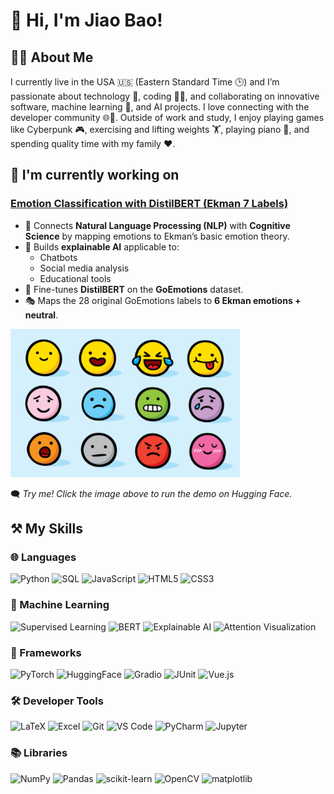 # 👋 Hi, I'm Jiao Bao!


## 🙋🏻 About Me

I currently live in the USA 🇺🇸 (Eastern Standard Time 🕒) and I’m passionate about technology 🚀, coding 👨‍💻, and collaborating on innovative software, machine learning 🤖, and AI projects. I love connecting with the developer community 🌐👥. Outside of work and study, I enjoy playing games like Cyberpunk 🎮, exercising and lifting weights 🏋️, playing piano 🎹, and spending quality time with my family ❤️.


## 🔭 I'm currently working on 
### [Emotion Classification with DistilBERT (Ekman 7 Labels)](https://github.com/yanb1820/emotion_llm)

- 🔗 Connects **Natural Language Processing (NLP)** with **Cognitive Science** by mapping emotions to Ekman’s basic emotion theory.
- 🎯 Builds **explainable AI** applicable to:
  - Chatbots
  - Social media analysis
  - Educational tools
- 🧪 Fine-tunes **DistilBERT** on the **GoEmotions** dataset.
- 🎭 Maps the 28 original GoEmotions labels to **6 Ekman emotions + neutral**.

[![Emotion Classification](emotion.png)](https://huggingface.co/spaces/yanb1820/ekman-emotion-distilbert)

🗨️ *Try me! Click the image above to run the demo on Hugging Face.*



## ⚒️ My Skills

### 🌐 Languages
![Python](https://img.shields.io/badge/Python-3776AB?style=for-the-badge&logo=python&logoColor=white)
![SQL](https://img.shields.io/badge/SQL-4479A1?style=for-the-badge&logo=postgresql&logoColor=white)
![JavaScript](https://img.shields.io/badge/JavaScript-F7DF1E?style=for-the-badge&logo=javascript&logoColor=black)
![HTML5](https://img.shields.io/badge/HTML5-E34F26?style=for-the-badge&logo=html5&logoColor=white)
![CSS3](https://img.shields.io/badge/CSS3-1572B6?style=for-the-badge&logo=css3&logoColor=white)

### 🤖 Machine Learning
![Supervised Learning](https://img.shields.io/badge/Supervised%20Learning-FF6F00?style=for-the-badge)
![BERT](https://img.shields.io/badge/BERT-00599C?style=for-the-badge)
![Explainable AI](https://img.shields.io/badge/Explainable%20AI-00C853?style=for-the-badge)
![Attention Visualization](https://img.shields.io/badge/Attention%20Visualization-FFD600?style=for-the-badge)

### 🧰 Frameworks
![PyTorch](https://img.shields.io/badge/PyTorch-EE4C2C?style=for-the-badge&logo=pytorch&logoColor=white)
![HuggingFace](https://img.shields.io/badge/HuggingFace-FFBF00?style=for-the-badge&logo=huggingface&logoColor=white)
![Gradio](https://img.shields.io/badge/Gradio-009688?style=for-the-badge)
![JUnit](https://img.shields.io/badge/JUnit-25A162?style=for-the-badge&logo=junit5&logoColor=white)
![Vue.js](https://img.shields.io/badge/Vue.js-4FC08D?style=for-the-badge&logo=vue.js&logoColor=white)

### 🛠️ Developer Tools
![LaTeX](https://img.shields.io/badge/LaTeX-008080?style=for-the-badge&logo=latex&logoColor=white)
![Excel](https://img.shields.io/badge/Excel-217346?style=for-the-badge&logo=microsoft-excel&logoColor=white)
![Git](https://img.shields.io/badge/Git-F05032?style=for-the-badge&logo=git&logoColor=white)
![VS Code](https://img.shields.io/badge/VS%20Code-007ACC?style=for-the-badge&logo=visual-studio-code&logoColor=white)
![PyCharm](https://img.shields.io/badge/PyCharm-000000?style=for-the-badge&logo=pycharm&logoColor=white)
![Jupyter](https://img.shields.io/badge/Jupyter-F37626?style=for-the-badge&logo=jupyter&logoColor=white)

### 📚 Libraries
![NumPy](https://img.shields.io/badge/NumPy-013243?style=for-the-badge&logo=numpy&logoColor=white)
![Pandas](https://img.shields.io/badge/Pandas-150458?style=for-the-badge&logo=pandas&logoColor=white)
![scikit-learn](https://img.shields.io/badge/scikit--learn-F7931E?style=for-the-badge&logo=scikit-learn&logoColor=white)
![OpenCV](https://img.shields.io/badge/OpenCV-5C3EE8?style=for-the-badge&logo=opencv&logoColor=white)
![matplotlib](https://img.shields.io/badge/matplotlib-11557C?style=for-the-badge)



